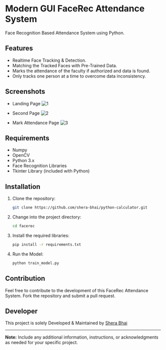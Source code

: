 # Modern GUI FaceRec Attendance System

Face Recognition Based Attendance System using Python.

## Features
- Realtime Face Tracking & Detection.
- Matching the Tracked Faces with Pre-Trained Data.
- Marks the attendance of the faculty if authorized and data is found.
- Only tracks one person at a time to overcome data inconsistency.


## Screenshots

- Landing Page ![1](https://github.com/shera-bhai/facerec/assets/78367273/87f05824-b5f7-42c5-91b2-8a99237074dd)

- Second Page ![2](https://github.com/shera-bhai/facerec/assets/78367273/a179c95d-bd19-4e6e-b3bc-10fd3f0428e0)

- Mark Attendance Page ![3](https://github.com/shera-bhai/facerec/assets/78367273/bbf3e983-75c8-4fc8-bed5-fc2fc3923edc)

## Requirements

- Numpy
- OpenCV
- Python 3.x
- Face Recognition Libraries
- Tkinter Library (included with Python)

## Installation

1. Clone the repository:

    ```bash
    git clone https://github.com/shera-bhai/python-calculator.git
    ```

2. Change into the project directory:

    ```bash
    cd facerec
    ```

3. Install the required libraries:

    ```bash
    pip install -r requirements.txt
    ```

4. Run the Model:

    ```bash
    python train_model.py
    ```

## Contribution

Feel free to contribute to the development of this FaceRec Attendance System. Fork the repository and submit a pull request.

## Developer

This project is solely Developed & Maintained by [Shera Bhai](https://github.com/shera-bhai)

---

**Note:** Include any additional information, instructions, or acknowledgments as needed for your specific project.

